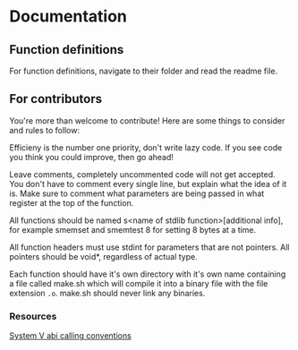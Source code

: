 # Documentation

## Function definitions

For function definitions, navigate to their folder and read the readme file.

## For contributors

You're more than welcome to contribute! Here are some things to consider and rules to follow:

Efficieny is the number one priority, don't write lazy code. If you see code you think you could improve, then go ahead!

Leave comments, completely uncommented code will not get accepted. You don't have to comment every single line, but explain what the idea of it is. Make sure to comment what parameters are being passed in what register at the top of the function.

All functions should be named s\<name of stdlib function\>\[additional info\], for example smemset and smemtest 8 for setting 8 bytes at a time.

All function headers must use stdint for parameters that are not pointers. All pointers should be void\*, regardless of actual type.

Each function should have it's own directory with it's own name containing a file called make.sh which will compile it into a binary file with the file extension `.o`. make.sh should never link any binaries.

### Resources

[System V abi calling conventions](https://wiki.osdev.org/Calling_Conventions)
